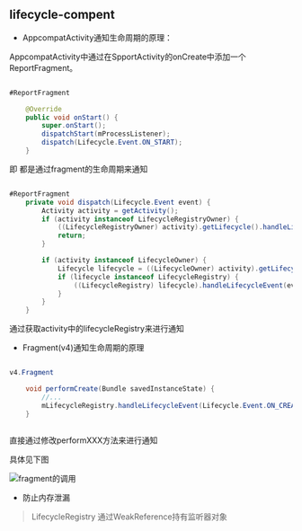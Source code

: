 
##	lifecycle-compent


*	AppcompatActivity通知生命周期的原理：

AppcompatActivity中通过在SpportActivity的onCreate中添加一个ReportFragment。

```Java

#ReportFragment

	@Override
    public void onStart() {
        super.onStart();
        dispatchStart(mProcessListener);
        dispatch(Lifecycle.Event.ON_START);
    }

```

即 都是通过fragment的生命周期来通知

```Java

#ReportFragment
	private void dispatch(Lifecycle.Event event) {
        Activity activity = getActivity();
        if (activity instanceof LifecycleRegistryOwner) {
            ((LifecycleRegistryOwner) activity).getLifecycle().handleLifecycleEvent(event);
            return;
        }

        if (activity instanceof LifecycleOwner) {
            Lifecycle lifecycle = ((LifecycleOwner) activity).getLifecycle();
            if (lifecycle instanceof LifecycleRegistry) {
                ((LifecycleRegistry) lifecycle).handleLifecycleEvent(event);
            }
        }
    }

```

通过获取activity中的lifecycleRegistry来进行通知


*	Fragment(v4)通知生命周期的原理

```Java

v4.Fragment

	void performCreate(Bundle savedInstanceState) {
        //...
        mLifecycleRegistry.handleLifecycleEvent(Lifecycle.Event.ON_CREATE);
    }
	
```
直接通过修改performXXX方法来进行通知

具体见下图

![fragment的调用][1]


[1]:https://github.com/mirindalover/SummaryOfProgrammingLearning/blob/master/architecture/resource/fragment_lifecycle.png

- 防止内存泄漏

> LifecycleRegistry 通过WeakReference持有监听器对象

















